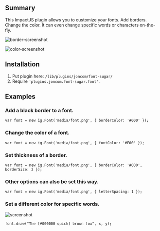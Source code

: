 ## Summary ##
This ImpactJS plugin allows you to customize your fonts. Add borders. Change the color. It can even change specific words or characters on-the-fly.

![border-screenshot](http://i.imgur.com/JLzjPfe.png)

![color-screenshot](http://i.imgur.com/h408CrP.png)

## Installation ##
1. Put plugin here: `/lib/plugins/joncom/font-sugar/`
2. Require `'plugins.joncom.font-sugar.font'`.

## Examples ##

### Add a black border to a font. ###
`var font = new ig.Font('media/font.png', { borderColor: '#000' });`

### Change the color of a font. ###
`var font = new ig.Font('media/font.png', { fontColor: '#F00' });`

### Set thickness of a border. ###
`var font = new ig.Font('media/font.png', { borderColor: '#000', borderSize: 2 });`

### Other options can also be set this way. ###
`var font = new ig.Font('media/font.png', { letterSpacing: 1 });`

### Set a different color for specific words. ###
![screenshot](http://i.imgur.com/sPGbbEU.png)

`font.draw("The [#000000 quick] brown fox", x, y);`
